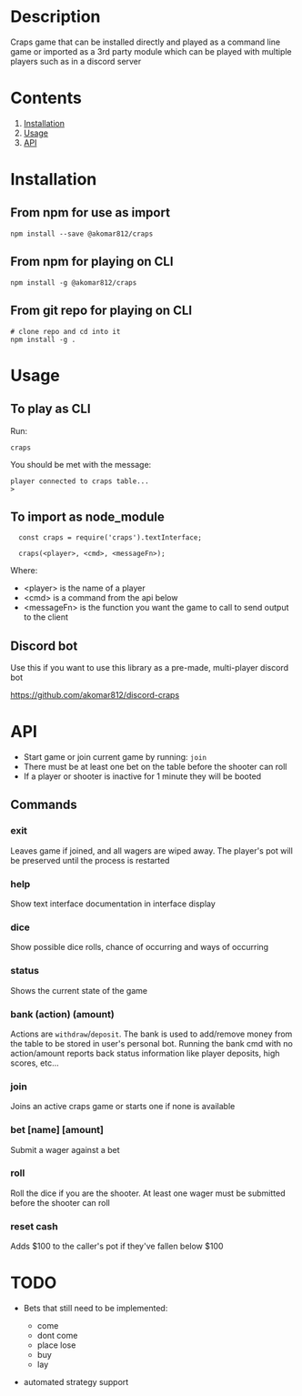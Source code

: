 # Description
Craps game that can be installed directly and played as a command line game or imported
as a 3rd party module which can be played with multiple players such as in a discord server

# Contents

1. [Installation](#Installation)
2. [Usage](#Usage)
3. [API](#API)

# Installation
## From npm for use as import

```
npm install --save @akomar812/craps
```

## From npm for playing on CLI

```
npm install -g @akomar812/craps
```

## From git repo for playing on CLI

```
# clone repo and cd into it
npm install -g .
````

# Usage

## To play as CLI

Run:

```
craps
````

You should be met with the message:

```
player connected to craps table...
>
```

## To import as node_module

```
  const craps = require('craps').textInterface;

  craps(<player>, <cmd>, <messageFn>);
```

Where:
- \<player\>       is the name of a player
- \<cmd\>          is a command from the api below
- \<messageFn\>    is the function you want the game to call to send output to the client

## Discord bot
Use this if you want to use this library as a pre-made, multi-player discord bot

https://github.com/akomar812/discord-craps

# API
* Start game or join current game by running: `join`
* There must be at least one bet on the table before the shooter can roll
* If a player or shooter is inactive for 1 minute they will be booted

## Commands

### exit
Leaves game if joined, and all wagers are wiped away. The player's pot will be preserved until the process
is restarted

### help
Show text interface documentation in interface display

### dice
Show possible dice rolls, chance of occurring and ways of occurring

### status
Shows the current state of the game

### bank (action) (amount)
Actions are `withdraw`/`deposit`. The bank is used to add/remove
money from the table to be stored in user's personal bot. Running
the bank cmd with no action/amount reports back status information
like player deposits, high scores, etc...

### join
Joins an active craps game or starts one if none is available

### bet [name] [amount]
Submit a wager against a bet

### roll
Roll the dice if you are the shooter. At least one wager must be submitted before the shooter can roll

### reset cash
Adds $100 to the caller's pot if they've fallen below $100

# TODO
  - Bets that still need to be implemented:
    - come
    - dont come
    - place lose
    - buy
    - lay

  - automated strategy support

